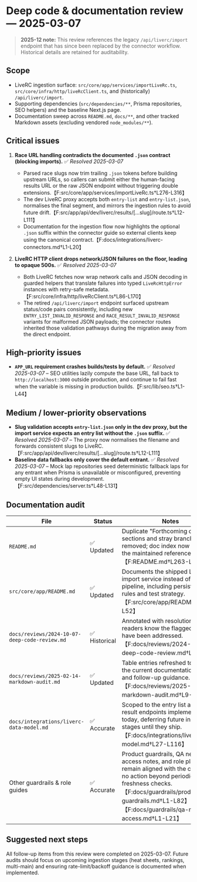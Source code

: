 # Deep code & documentation review — 2025-03-07

> **2025-12 note:** This review references the legacy `/api/liverc/import` endpoint that has since been replaced by the connector workflow. Historical details are retained for auditability.

## Scope

- LiveRC ingestion surface: `src/core/app/services/importLiveRc.ts`, `src/core/infra/http/liveRcClient.ts`, and (historically) `/api/liverc/import`.
- Supporting dependencies (`src/dependencies/**`, Prisma repositories, SEO helpers) and the baseline Next.js page.
- Documentation sweep across `README.md`, `docs/**`, and other tracked Markdown assets (excluding vendored `node_modules/**`).

## Critical issues

1. **Race URL handling contradicts the documented `.json` contract (blocking imports).** ✅ _Resolved 2025-03-07_
   - Parsed race slugs now trim trailing `.json` tokens before building upstream URLs, so callers can submit either the human-facing results URL or the raw JSON endpoint without triggering double extensions.【F:src/core/app/services/importLiveRc.ts†L276-L316】
   - The dev LiveRC proxy accepts both `entry-list` and `entry-list.json`, normalises the final segment, and mirrors the ingestion rules to avoid future drift.【F:src/app/api/dev/liverc/results/[...slug]/route.ts†L12-L111】
   - Documentation for the ingestion flow now highlights the optional `.json` suffix within the connector guide so external clients keep using the canonical contract.【F:docs/integrations/liverc-connectors.md†L1-L20】

2. **LiveRC HTTP client drops network/JSON failures on the floor, leading to opaque 500s.** ✅ _Resolved 2025-03-07_
   - Both LiveRC fetches now wrap network calls and JSON decoding in guarded helpers that translate failures into typed `LiveRcHttpError` instances with retry-safe metadata.【F:src/core/infra/http/liveRcClient.ts†L86-L170】
   - The retired `/api/liverc/import` endpoint surfaced upstream status/code pairs consistently, including new `ENTRY_LIST_INVALID_RESPONSE` and `RACE_RESULT_INVALID_RESPONSE` variants for malformed JSON payloads; the connector routes inherited those validation pathways during the migration away from the direct endpoint.

## High-priority issues

- **`APP_URL` requirement crashes builds/tests by default.** ✅ _Resolved 2025-03-07_ – SEO utilities lazily compute the base URL, fall back to `http://localhost:3000` outside production, and continue to fail fast when the variable is missing in production builds.【F:src/lib/seo.ts†L1-L44】

## Medium / lower-priority observations

- **Slug validation accepts `entry-list.json` only in the dev proxy, but the import service expects an entry list without the `.json` suffix.** ✅ _Resolved 2025-03-07_ – The proxy now normalises the filename and forwards consistent slugs to LiveRC.【F:src/app/api/dev/liverc/results/[...slug]/route.ts†L12-L111】
- **Baseline data fallbacks only cover the default entrant.** ✅ _Resolved 2025-03-07_ – Mock lap repositories seed deterministic fallback laps for any entrant when Prisma is unavailable or misconfigured, preventing empty UI states during development.【F:src/dependencies/server.ts†L48-L131】

## Documentation audit

| File                                          | Status        | Notes                                                                                                                                                                                                                                            |
| --------------------------------------------- | ------------- | ------------------------------------------------------------------------------------------------------------------------------------------------------------------------------------------------------------------------------------------------ |
| `README.md`                                   | ✅ Updated    | Duplicate "Forthcoming docs" sections and stray branch slugs removed; doc index now reflects the maintained references only.【F:README.md†L263-L297】                                                                                            |
| `src/core/app/README.md`                      | ✅ Updated    | Documents the shipped LiveRC import service instead of a future pipeline, including persistence rules and test strategy.【F:src/core/app/README.md†L1-L52】                                                                                      |
| `docs/reviews/2024-10-07-deep-code-review.md` | ✅ Historical | Annotated with resolution dates so readers know the flagged issues have been addressed.【F:docs/reviews/2024-10-07-deep-code-review.md†L9-L34】                                                                                                  |
| `docs/reviews/2025-02-14-markdown-audit.md`   | ✅ Updated    | Table entries refreshed to match the current documentation state and follow-up guidance.【F:docs/reviews/2025-02-14-markdown-audit.md†L9-L38】                                                                                                   |
| `docs/integrations/liverc-data-model.md`      | ✅ Accurate   | Scoped to the entry list and race result endpoints implemented today, deferring future ingestion stages until they ship.【F:docs/integrations/liverc-data-model.md†L27-L116】                                                                    |
| Other guardrails & role guides                | ✅ Accurate   | Product guardrails, QA network access notes, and role playbooks remain aligned with the codebase; no action beyond periodic freshness checks.【F:docs/guardrails/product-guardrails.md†L1-L82】【F:docs/guardrails/qa-network-access.md†L1-L21】 |

## Suggested next steps

All follow-up items from this review were completed on 2025-03-07. Future audits should focus on upcoming ingestion stages (heat sheets, rankings, multi-main) and ensuring rate-limit/backoff guidance is documented when implemented.
